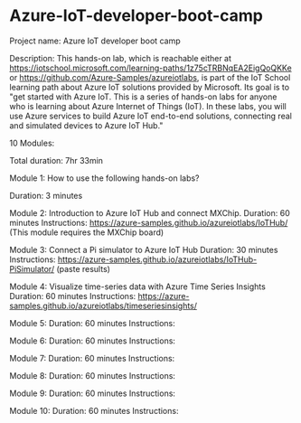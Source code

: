 # Azure-IoT-developer-boot-camp

Project name:
Azure IoT developer boot camp

Description:
This hands-on lab, which is reachable either at https://iotschool.microsoft.com/learning-paths/1z75cTRBNqEA2EigQoQKKe or https://github.com/Azure-Samples/azureiotlabs, is part of the IoT School learning path about Azure IoT solutions provided by Microsoft. Its goal is to "get started with Azure IoT. This is a series of hands-on labs for anyone who is learning about Azure Internet of Things (IoT). In these labs, you will use Azure services to build Azure IoT end-to-end solutions, connecting real and simulated devices to Azure IoT Hub."

10 Modules:

Total duration: 7hr 33min

Module 1: How to use the following hands-on labs?

Duration: 3 minutes

Module 2: Introduction to Azure IoT Hub and connect MXChip.
Duration: 60 minutes
Instructions: https://azure-samples.github.io/azureiotlabs/IoTHub/
(This module requires the MXChip board)

Module 3: Connect a Pi simulator to Azure IoT Hub
Duration: 30 minutes
Instructions: https://azure-samples.github.io/azureiotlabs/IoTHub-PiSimulator/
(paste results)

Module 4: Visualize time-series data with Azure Time Series Insights
Duration: 60 minutes
Instructions: https://azure-samples.github.io/azureiotlabs/timeseriesinsights/

Module 5: 
Duration: 60 minutes
Instructions: 

Module 6: 
Duration: 60 minutes
Instructions: 

Module 7: 
Duration: 60 minutes
Instructions:

Module 8: 
Duration: 60 minutes
Instructions:

Module 9: 
Duration: 60 minutes
Instructions:

Module 10: 
Duration: 60 minutes
Instructions:
